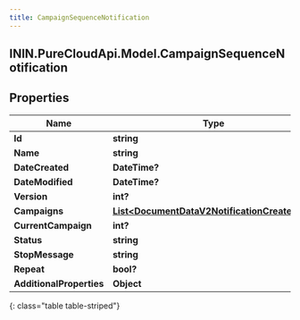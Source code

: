 ```yaml
---
title: CampaignSequenceNotification
---
```

## ININ.PureCloudApi.Model.CampaignSequenceNotification

## Properties

|Name | Type | Description | Notes|
|------------ | ------------- | ------------- | -------------|
| **Id** | **string** |  | [optional] |
| **Name** | **string** |  | [optional] |
| **DateCreated** | **DateTime?** |  | [optional] |
| **DateModified** | **DateTime?** |  | [optional] |
| **Version** | **int?** |  | [optional] |
| **Campaigns** | [**List&lt;DocumentDataV2NotificationCreatedBy&gt;**](DocumentDataV2NotificationCreatedBy.html) |  | [optional] |
| **CurrentCampaign** | **int?** |  | [optional] |
| **Status** | **string** |  | [optional] |
| **StopMessage** | **string** |  | [optional] |
| **Repeat** | **bool?** |  | [optional] |
| **AdditionalProperties** | **Object** |  | [optional] |
{: class="table table-striped"}


